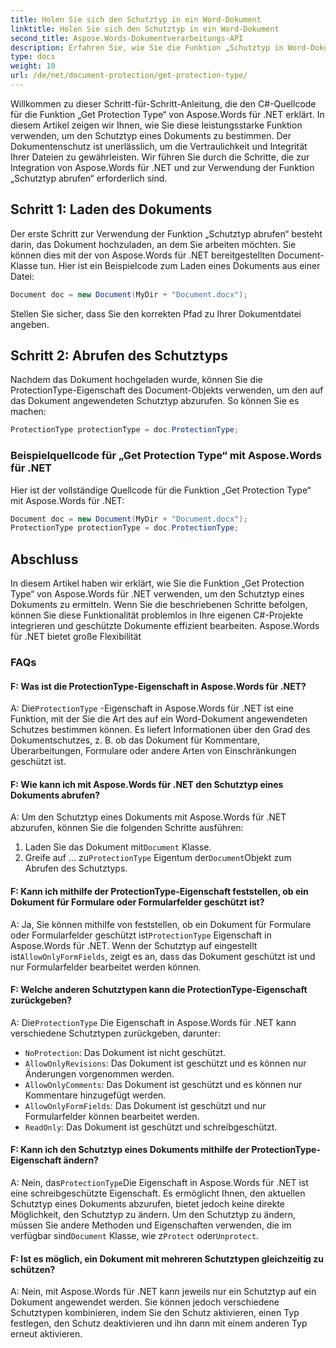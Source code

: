 ```yaml
---
title: Holen Sie sich den Schutztyp in ein Word-Dokument
linktitle: Holen Sie sich den Schutztyp in ein Word-Dokument
second_title: Aspose.Words-Dokumentverarbeitungs-API
description: Erfahren Sie, wie Sie die Funktion „Schutztyp in Word-Dokument abrufen“ von Aspose.Words für .NET verwenden, um den Schutztyp eines Dokuments zu ermitteln.
type: docs
weight: 10
url: /de/net/document-protection/get-protection-type/
---
```

Willkommen zu dieser Schritt-für-Schritt-Anleitung, die den C#-Quellcode für die Funktion „Get Protection Type“ von Aspose.Words für .NET erklärt. In diesem Artikel zeigen wir Ihnen, wie Sie diese leistungsstarke Funktion verwenden, um den Schutztyp eines Dokuments zu bestimmen. Der Dokumentenschutz ist unerlässlich, um die Vertraulichkeit und Integrität Ihrer Dateien zu gewährleisten. Wir führen Sie durch die Schritte, die zur Integration von Aspose.Words für .NET und zur Verwendung der Funktion „Schutztyp abrufen“ erforderlich sind.

## Schritt 1: Laden des Dokuments

Der erste Schritt zur Verwendung der Funktion „Schutztyp abrufen“ besteht darin, das Dokument hochzuladen, an dem Sie arbeiten möchten. Sie können dies mit der von Aspose.Words für .NET bereitgestellten Document-Klasse tun. Hier ist ein Beispielcode zum Laden eines Dokuments aus einer Datei:

```csharp
Document doc = new Document(MyDir + "Document.docx");
```

Stellen Sie sicher, dass Sie den korrekten Pfad zu Ihrer Dokumentdatei angeben.

## Schritt 2: Abrufen des Schutztyps

Nachdem das Dokument hochgeladen wurde, können Sie die ProtectionType-Eigenschaft des Document-Objekts verwenden, um den auf das Dokument angewendeten Schutztyp abzurufen. So können Sie es machen:

```csharp
ProtectionType protectionType = doc.ProtectionType;
```

### Beispielquellcode für „Get Protection Type“ mit Aspose.Words für .NET

Hier ist der vollständige Quellcode für die Funktion „Get Protection Type“ mit Aspose.Words für .NET:

```csharp
Document doc = new Document(MyDir + "Document.docx");
ProtectionType protectionType = doc.ProtectionType;
```

## Abschluss

In diesem Artikel haben wir erklärt, wie Sie die Funktion „Get Protection Type“ von Aspose.Words für .NET verwenden, um den Schutztyp eines Dokuments zu ermitteln. Wenn Sie die beschriebenen Schritte befolgen, können Sie diese Funktionalität problemlos in Ihre eigenen C#-Projekte integrieren und geschützte Dokumente effizient bearbeiten. Aspose.Words für .NET bietet große Flexibilität

### FAQs

#### F: Was ist die ProtectionType-Eigenschaft in Aspose.Words für .NET?

 A: Die`ProtectionType` -Eigenschaft in Aspose.Words für .NET ist eine Funktion, mit der Sie die Art des auf ein Word-Dokument angewendeten Schutzes bestimmen können. Es liefert Informationen über den Grad des Dokumentschutzes, z. B. ob das Dokument für Kommentare, Überarbeitungen, Formulare oder andere Arten von Einschränkungen geschützt ist.

#### F: Wie kann ich mit Aspose.Words für .NET den Schutztyp eines Dokuments abrufen?

A: Um den Schutztyp eines Dokuments mit Aspose.Words für .NET abzurufen, können Sie die folgenden Schritte ausführen:
1.  Laden Sie das Dokument mit`Document` Klasse.
2.  Greife auf ... zu`ProtectionType` Eigentum der`Document`Objekt zum Abrufen des Schutztyps.

#### F: Kann ich mithilfe der ProtectionType-Eigenschaft feststellen, ob ein Dokument für Formulare oder Formularfelder geschützt ist?

 A: Ja, Sie können mithilfe von feststellen, ob ein Dokument für Formulare oder Formularfelder geschützt ist`ProtectionType` Eigenschaft in Aspose.Words für .NET. Wenn der Schutztyp auf eingestellt ist`AllowOnlyFormFields`, zeigt es an, dass das Dokument geschützt ist und nur Formularfelder bearbeitet werden können.

#### F: Welche anderen Schutztypen kann die ProtectionType-Eigenschaft zurückgeben?

 A: Die`ProtectionType` Die Eigenschaft in Aspose.Words für .NET kann verschiedene Schutztypen zurückgeben, darunter:
- `NoProtection`: Das Dokument ist nicht geschützt.
- `AllowOnlyRevisions`: Das Dokument ist geschützt und es können nur Änderungen vorgenommen werden.
- `AllowOnlyComments`: Das Dokument ist geschützt und es können nur Kommentare hinzugefügt werden.
- `AllowOnlyFormFields`: Das Dokument ist geschützt und nur Formularfelder können bearbeitet werden.
- `ReadOnly`: Das Dokument ist geschützt und schreibgeschützt.

#### F: Kann ich den Schutztyp eines Dokuments mithilfe der ProtectionType-Eigenschaft ändern?

 A: Nein, das`ProtectionType`Die Eigenschaft in Aspose.Words für .NET ist eine schreibgeschützte Eigenschaft. Es ermöglicht Ihnen, den aktuellen Schutztyp eines Dokuments abzurufen, bietet jedoch keine direkte Möglichkeit, den Schutztyp zu ändern. Um den Schutztyp zu ändern, müssen Sie andere Methoden und Eigenschaften verwenden, die im verfügbar sind`Document` Klasse, wie z`Protect` oder`Unprotect`.

#### F: Ist es möglich, ein Dokument mit mehreren Schutztypen gleichzeitig zu schützen?

A: Nein, mit Aspose.Words für .NET kann jeweils nur ein Schutztyp auf ein Dokument angewendet werden. Sie können jedoch verschiedene Schutztypen kombinieren, indem Sie den Schutz aktivieren, einen Typ festlegen, den Schutz deaktivieren und ihn dann mit einem anderen Typ erneut aktivieren.

